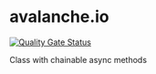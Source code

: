# avalanche.io

[![Quality Gate Status](https://sonarcloud.io/api/project_badges/measure?project=MostroLabs_avalanche.io&metric=alert_status)](https://sonarcloud.io/dashboard?id=MostroLabs_avalanche.io)

Class with chainable async methods
